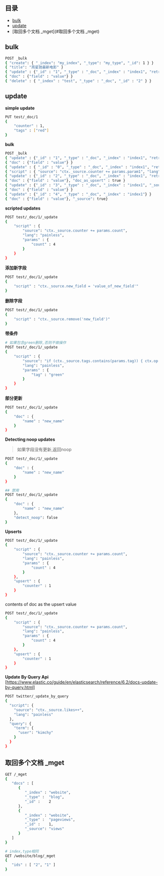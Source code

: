 ## 目录
- [bulk](#bulk)
- [update](#update)
- [取回多个文档 _mget](#取回多个文档 _mget)

## bulk
```bash
POST _bulk
{ "create": { "_index": "my_index", "_type": "my_type", "_id": 1 } }
{ "title": "周星驰最新电影" }
{ "update" : {"_id" : "1", "_type" : "_doc", "_index" : "index1", "retry_on_conflict" : 3} }
{ "doc" : {"field" : "value"} }
{ "delete" : { "_index" : "test", "_type" : "_doc", "_id" : "2" } }
```

## update
**simple update**

```bash
PUT test/_doc/1
{
    "counter" : 1,
    "tags" : ["red"]
}
```
**bulk**

```bash
POST _bulk
{ "update" : {"_id" : "1", "_type" : "_doc", "_index" : "index1", "retry_on_conflict" : 3} }
{ "doc" : {"field" : "value"} }
{ "update" : { "_id" : "0", "_type" : "_doc", "_index" : "index1", "retry_on_conflict" : 3} }
{ "script" : { "source": "ctx._source.counter += params.param1", "lang" : "painless", "params" : {"param1" : 1}}, "upsert" : {"counter" : 1}}
{ "update" : {"_id" : "2", "_type" : "_doc", "_index" : "index1", "retry_on_conflict" : 3} }
{ "doc" : {"field" : "value"}, "doc_as_upsert" : true }
{ "update" : {"_id" : "3", "_type" : "_doc", "_index" : "index1", "_source" : true} }
{ "doc" : {"field" : "value"} }
{ "update" : {"_id" : "4", "_type" : "_doc", "_index" : "index1"} }
{ "doc" : {"field" : "value"}, "_source": true}
```
**scripted updates**

```bash
POST test/_doc/1/_update
{
    "script" : {
        "source": "ctx._source.counter += params.count",
        "lang": "painless",
        "params" : {
            "count" : 4
        }
    }
}
```
**添加新字段**

```bash
POST test/_doc/1/_update
{
    "script" : "ctx._source.new_field = 'value_of_new_field'"
}
```
**删除字段**

```bash
POST test/_doc/1/_update
{
    "script" : "ctx._source.remove('new_field')"
}
```
**带条件**

```bash
# 如果包含green删除,否则不做操作
POST test/_doc/1/_update
{
    "script" : {
        "source": "if (ctx._source.tags.contains(params.tag)) { ctx.op = 'delete' } else { ctx.op = 'none' }",
        "lang": "painless",
        "params" : {
            "tag" : "green"
        }
    }
}
```
**部分更新**

```bash
POST test/_doc/1/_update
{
    "doc" : {
        "name" : "new_name"
    }
}
```
**Detecting noop updates**
> 如果字段没有更新,返回noop
```bash
POST test/_doc/1/_update
{
    "doc" : {
        "name" : "new_name"
    }
}

## 禁用
POST test/_doc/1/_update
{
    "doc" : {
        "name" : "new_name"
    },
    "detect_noop": false
}

```
**Upserts**
```bash
POST test/_doc/1/_update
{
    "script" : {
        "source": "ctx._source.counter += params.count",
        "lang": "painless",
        "params" : {
            "count" : 4
        }
    },
    "upsert" : {
        "counter" : 1
    }
}
```
contents of doc as the upsert value
```bash
POST test/_doc/1/_update
{
    "script" : {
        "source": "ctx._source.counter += params.count",
        "lang": "painless",
        "params" : {
            "count" : 4
        }
    },
    "upsert" : {
        "counter" : 1
    }
}
```
**Update By Query Api**
[https://www.elastic.co/guide/en/elasticsearch/reference/6.2/docs-update-by-query.html]
```bash
POST twitter/_update_by_query
{
  "script": {
    "source": "ctx._source.likes++",
    "lang": "painless"
  },
  "query": {
    "term": {
      "user": "kimchy"
    }
  }
}
```

## 取回多个文档 _mget

```bash
GET /_mget
{
   "docs" : [
      {
         "_index" : "website",
         "_type" :  "blog",
         "_id" :    2
      },
      {
         "_index" : "website",
         "_type" :  "pageviews",
         "_id" :    1,
         "_source": "views"
      }
   ]
}

# index,type相同
GET /website/blog/_mget
{
   "ids" : [ "2", "1" ]
}
```
